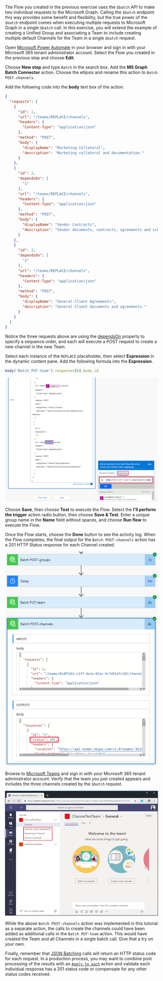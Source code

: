 <!-- markdownlint-disable MD002 MD041 -->

The Flow you created in the previous exercise uses the `$batch` API to make two individual requests to the Microsoft Graph. Calling the `$batch` endpoint this way provides some benefit and flexibility, but the true power of the `$batch` endpoint comes when executing multiple requests to Microsoft Graph in a single `$batch` call. In this exercise, you will extend the example of creating a Unified Group and associating a Team to include creating multiple default Channels for the Team in a single `$batch` request.

Open [Microsoft Power Automate](https://powerautomate.microsoft.com) in your browser and sign in with your Microsoft 365 tenant administrator account. Select the Flow you created in the previous step and choose **Edit**.

Choose **New step** and type `Batch` in the search box. Add the **MS Graph Batch Connector** action. Choose the ellipsis and rename this action to `Batch POST-channels`.

Add the following code into the **body** text box of the action.

```json
{
  "requests": [
    {
      "id": 1,
      "url": "/teams/REPLACE/channels",
      "headers": {
        "Content-Type": "application/json"
      },
      "method": "POST",
      "body": {
        "displayName": "Marketing Collateral",
        "description": "Marketing collateral and documentation."
      }
    },
    {
      "id": 2,
      "dependsOn": [
        "1"
      ],
      "url": "/teams/REPLACE/channels",
      "headers": {
        "Content-Type": "application/json"
      },
      "method": "POST",
      "body": {
        "displayName": "Vendor Contracts",
        "description": "Vendor documents, contracts, agreements and schedules."
      }
    },
    {
      "id": 3,
      "dependsOn": [
        "2"
      ],
      "url": "/teams/REPLACE/channels",
      "headers": {
        "Content-Type": "application/json"
      },
      "method": "POST",
      "body": {
        "displayName": "General Client Agreements",
        "description": "General Client documents and agreements."
      }
    }
  ]
}
```

Notice the three requests above are using the [dependsOn](https://docs.microsoft.com/graph/json-batching#sequencing-requests-with-the-dependson-property) property to specify a sequence order, and each will execute a POST request to create a new channel in the new Team.

Select each instance of the `REPLACE` placeholder, then select **Expression** in the dynamic content pane. Add the following formula into the **Expression**.

```js
body('Batch_PUT-team').responses[0].body.id
```

![A screen shot of the expression in the dynamic content pane](../../images/power-automate/dynamic-expression.png)

Choose **Save**, then choose **Test** to execute the Flow. Select the **I'll perform the trigger** action radio button, then choose **Save & Test**. Enter a unique group name in the **Name** field without spaces, and choose **Run flow** to execute the Flow.

Once the Flow starts, choose the **Done** button to see the activity log. When the Flow completes, the final output for the `Batch POST-channels` action has a 201 HTTP Status response for each Channel created.

![A screen shot of the successful flow activity log](../../images/power-automate/batch-success.png)

Browse to [Microsoft Teams](https://teams.microsoft.com) and sign in with your Microsoft 365 tenant administrator account. Verify that the team you just created appears and includes the three channels created by the `$batch` request.

![A screen shot of the Teams app with the new team and channels showing](../../images/power-automate/team-channels.png)

While the above `Batch POST-channels` action was implemented in this tutorial as a separate action, the calls to create the channels could have been added as additional calls in the `Batch PUT-team` action. This would have created the Team and all Channels in a single batch call. Give that a try on your own.

Finally, remember that [JSON Batching](https://docs.microsoft.com/graph/json-batching) calls will return an HTTP status code for each request. In a production process, you may want to combine post processing of the results with an [`Apply to each`](https://docs.microsoft.com/power-automate/apply-to-each) action and validate each individual response has a 201 status code or compensate for any other status codes received.
